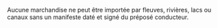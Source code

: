 Aucune marchandise ne peut être importée par fleuves,
rivières, lacs ou canaux sans un manifeste daté et signé du préposé
conducteur.